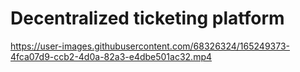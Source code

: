 # Decentralized  ticketing  platform



https://user-images.githubusercontent.com/68326324/165249373-4fca07d9-ccb2-4d0a-82a3-e4dbe501ac32.mp4

